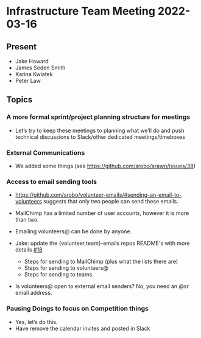 # Infrastructure Team Meeting 2022-03-16

## Present

- Jake Howard
- James Seden Smith
- Karina Kwiatek
- Peter Law

## Topics

### A more formal sprint/project planning structure for meetings

- Let’s try to keep these meetings to planning what we’ll do and push technical discussions to Slack/other dedicated meetings/timeboxes

### External Communications

- We added some things (see https://github.com/srobo/srawn/issues/38)

### Access to email sending tools

- <https://github.com/srobo/volunteer-emails/#sending-an-email-to-volunteers> suggests that only two people can send these emails.

- MailChimp has a limited number of user accounts, however it is more than two.

- Emailing volunteers@ can be done by anyone.

- Jake: update the {volunteer,team}-emails repos README's with more details [#18](https://github.com/srobo/infrastructure-team-minutes/issues/18)

  - Steps for sending to MailChimp (plus what the lists there are)
  - Steps for sending to volunteers@
  - Steps for sending to teams

- Is volunteers@ open to external email senders? No, you need an @sr email address.

### Pausing Doings to focus on Competition things

- Yes, let’s do this.
- Have remove the calendar invites and posted in Slack
